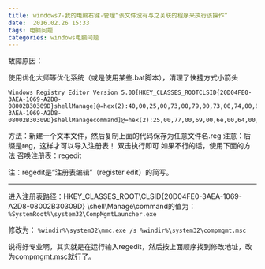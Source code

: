 ```yaml
---
title: windows7-我的电脑右键-管理“该文件没有与之关联的程序来执行该操作”
date:  2016.02.26 15:33
tags: 电脑问题
categories: windows电脑问题
---
```


故障原因：

使用优化大师等优化系统（或是使用某些.bat脚本），清理了快捷方式小箭头
```
Windows Registry Editor Version 5.00[HKEY_CLASSES_ROOTCLSID{20D04FE0-3AEA-1069-A2D8-08002B30309D}shellManage]@=hex(2):40,00,25,00,73,00,79,00,73,00,74,00,65,00,6d,00,72,00,6f,00,6f,00,74,00,25,00,5c,00,73,00,79,00,73,00,74,00,65,00,6d,00,33,00,32,00,5c,00,6d,00,79,00,63,00,6f,00,6d,00,70,00,75,00,74,00,2e,00,64,00,6c,00,6c,00,2c,00,2d,00,34,00,30,00,30,00,00,00“MUIVerb”=hex(2):40,00,25,00,73,00,79,00,73,00,74,00,65,00,6d,00,72,00,6f,00,6f,00,74,00,25,00,5c,00,73,00,79,00,73,00,74,00,65,00,6d,00,33,00,32,00,5c,00,6d,00,79,00,63,00,6f,00,6d,00,70,00,75,00,74,00,2e,00,64,00,6c,00,6c,00,2c,00,2d,00,34,00,30,00,30,00,00,00“SuppressionPolicy”=dword:4000003c“HasLUAShield”=””[HKEY_CLASSES_ROOTCLSID{20D04FE0-3AEA-1069-A2D8-08002B30309D}shellManagecommand]@=hex(2):25,00,77,00,69,00,6e,00,64,00,69,00,72,00,25,00,5c,00,73,00,79,00,73,00,74,00,65,00,6d,00,33,00,32,00,5c,00,6d,00,6d,00,63,00,2e,00,65,00,78,00,65,00,20,00,2f,00,73,00,20,00,25,00,77,00,69,00,6e,00,64,00,69,00,72,00,25,00,5c,00,73,00,79,00,73,00,74,00,65,00,6d,00,33,00,32,00,5c,00,63,00,6f,00,6d,00,70,00,6d,00,67,00,6d,00,74,00,2e,00,6d,00,73,00,63,00,00,00
```

方法：新建一个文本文件，然后复制上面的代码保存为任意文件名.reg
注意：后缀是reg，这样才可以导入注册表！
双击执行即可
如果不行的话，使用下面的方法
召唤注册表：regedit

注：regedit是“注册表编辑”（register edit）的简写。

***
进入注册表路径：HKEY_CLASSES_ROOT\CLSID\{20D04FE0-3AEA-1069-A2D8-08002B30309D} \shell\Manage\command的值为：
```%SystemRoot%\system32\CompMgmtLauncher.exe```

修改为：
```%windir%\system32\mmc.exe /s %windir%\system32\compmgmt.msc```

说得好专业啊，其实就是在运行输入regedit，然后按上面顺序找到修改地址，改为compmgmt.msc就行了。

